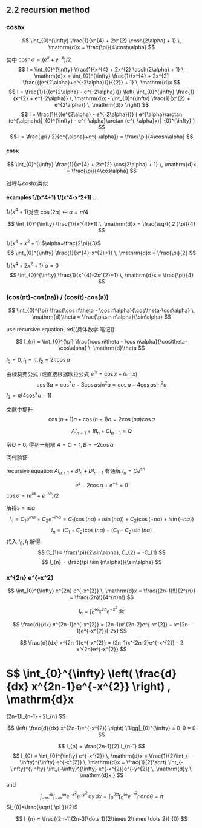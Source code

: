 ## 2.2 recursion method

### coshx
$$
\int_{0}^{\infty} \frac{1}{x^{4} + 2x^{2} \cosh(2\alpha) + 1} \, \mathrm{d}x = \frac{\pi}{4\cosh\alpha}
$$

其中 ${\cosh\alpha = {(e^{x}+e^{-x})}/{2}}$
$$
I = 
\int_{0}^{\infty} \frac{1}{x^{4} + 2x^{2} \cosh(2\alpha) + 1} \, \mathrm{d}x = 
\int_{0}^{\infty} \frac{1}{x^{4} + 2x^{2} \frac{{(e^{2\alpha}+e^{-2\alpha})}}{{2}} + 1} \, \mathrm{d}x 
$$
$$
I = \frac{1}{{(e^{2\alpha} - e^{-2\alpha})}} 
\left( \int_{0}^{\infty} \frac{1}{x^{2} + e^{-2\alpha}} \, \mathrm{d}x -
\int_{0}^{\infty} \frac{1}{x^{2} + e^{2\alpha}} \, \mathrm{d}x  \right)
$$
$$
I = \frac{1}{{(e^{2\alpha} - e^{-2\alpha})}} 
(
  e^{\alpha}\arctan (e^{\alpha}x)|_{0}^{\infty} - 
  e^{-\alpha}\arctan (e^{-\alpha}x)|_{0}^{\infty} 
)
$$
$$
I = \frac{\pi / 2}{e^{\alpha}+e^{-\alpha}} = \frac{\pi}{4\cosh\alpha}
$$


#### cosx
$$
\int_{0}^{\infty} \frac{1}{x^{4} + 2x^{2} \cos(2\alpha) + 1} \, \mathrm{d}x = \frac{\pi}{4\cos\alpha}
$$

过程与coshx类似

#### examples 1/(x^4+1) 1/(x^4-x^2+1) ...

$1/(x^4+1)$对应 $\cos(2\alpha)$ 中 ${\alpha=\pi /4}$ 

$$
\int_{0}^{\infty} \frac{1}{x^{4}+1} \, \mathrm{d}x  = \frac{\sqrt{ 2 }\pi}{4}
$$

$1/(x^4-x^2+1)$   $\alpha=\frac{2\pi}{3}$ 
$$
\int_{0}^{\infty} \frac{1}{x^{4}-x^{2}+1} \, \mathrm{d}x = \frac{\pi}{2}
$$

$1/(x^{4}+2x^{2}+1)$   $\alpha=0$ 
$$
\int_{0}^{\infty} \frac{1}{x^{4}-2x^{2}+1} \, \mathrm{d}x = \frac{\pi}{4}
$$

### (cos(nt)-cos(na)) / (cos(t)-cos(a))

$$
\int_{0}^{\pi} \frac{\cos n\theta - \cos n\alpha}{\cos\theta-\cos\alpha} \, \mathrm{d}\theta = \frac{\pi\sin n\alpha}{\sin\alpha} 
$$

use recursive equation, ref[[具体数学 笔记]]


$$
I_{n} = 
\int_{0}^{\pi} \frac{\cos n\theta - \cos n\alpha}{\cos\theta-\cos\alpha} \, \mathrm{d}\theta 
$$

$I_{0}=0,I_{1}=\pi,I_{2}=2\pi \cos\alpha$

由棣莫弗公式 (或直接根据欧拉公式 $e^{ix}=\cos x+i\sin x$)
$$
\cos 3a= \cos ^{3}a-3\cos a\sin ^{2}a = \cos a-4\cos a\sin ^{2}a
$$
${I_{3}=\pi ({4}\cos ^{2}\alpha-1)}$

文献中提升
$$
\cos(n+1)a + \cos(n-1)a = 2\cos (na)\cos a
$$

$$
AI_{n+1} + BI_{n} + CI_{n-1} = Q
$$

令$Q=0$, 得到一组解 $A=C=1,B=-2\cos\alpha$

回代验证

recursive equation $AI_{n+1} + BI_{n} + DI_{n-1}$ 有通解 $I_{n}=Ce^{sn}$ 

$$
e^{s} - 2\cos\alpha + e^{-s} = 0
$$
${\cos\alpha = (e^{i\alpha}+e^{-i\alpha}) / 2}$

解得$s=\pm i\alpha$
$$
I_{n} = C_{1}e^{in\alpha} + C_{2}e^{-in\alpha} 
= C_{1}(\cos (n\alpha)+i\sin (n\alpha)) + 
C_{2}(\cos (-n\alpha)+i\sin (-n\alpha)) 
$$
$$
I_{n} = (C_{1}+C_{2})\cos (n\alpha) + (C_{1}-C_{2})\sin(n\alpha)
$$
代入 $I_{0},I_{1}$ 
解得
$$
C_{1}= \frac{\pi}{2\sin\alpha}, C_{2} = -C_{1}
$$
$$
I_{n} = \frac{\pi \sin (n\alpha)}{\sin\alpha}
$$


### x^{2n} e^{-x^2}

$$
\int_{0}^{\infty} x^{2n} e^{-x^{2}} \, \mathrm{d}x 
= \frac{(2n-1)!!}{2^{n}} = \frac{(2n)!}{4^{n}n!}
$$

$$
I_{n} = 
\int_{0}^{\infty} x^{2n} e^{-x^{2}} \, \mathrm{d}x 
$$

$$
\frac{d}{dx} x^{2n-1}e^{-x^{2}} = (2n-1)x^{2n-2}e^{-x^{2}} + x^{2n-1}e^{-x^{2}}(-2x) 
$$

$$
\frac{d}{dx} x^{2n-1}e^{-x^{2}} = (2n-1)x^{2n-2}e^{-x^{2}} - 2 x^{2n}e^{-x^{2}}
$$

$$
\int_{0}^{\infty}
\left( \frac{d}{dx} x^{2n-1}e^{-x^{2}} \right)
\, \mathrm{d}x 
=
(2n-1)I_{n-1} - 2I_{n}
$$

$$
\left( \frac{d}{dx} x^{2n-1}e^{-x^{2}}  \right) \Bigg|_{0}^{\infty} = 0-0 = 0
$$

$$
I_{n} = \frac{2n-1}{2} I_{n-1}
$$
$$
I_{0} 
= \int_{0}^{\infty} e^{-x^{2}} \, \mathrm{d}x 
= \frac{1}{2}\int_{-\infty}^{\infty} e^{-x^{2}} \, \mathrm{d}x 
= \frac{1}{2}\sqrt{ \int_{-\infty}^{\infty} \int_{-\infty}^{\infty} e^{-x^{2}}e^{-y^{2}} \, \mathrm{d}y   \, \mathrm{d}x  }
$$
and
$$
\int_{-\infty}^{\infty} \int_{-\infty}^{\infty} e^{-x^{2}}e^{-y^{2}} \, \mathrm{d}y   \, \mathrm{d}x  = 
\int_{0}^{2\pi} \int_{0}^{\infty} e^{-r^{2}}r \, \mathrm{d}r  \, \mathrm{d}\theta = \pi
$$
$I_{0}=\frac{\sqrt{ \pi }}{2}$

$$
I_{n} = \frac{(2n-1)(2n-3)\dots 1}{2\times 2\times \dots 2}I_{0}
$$


